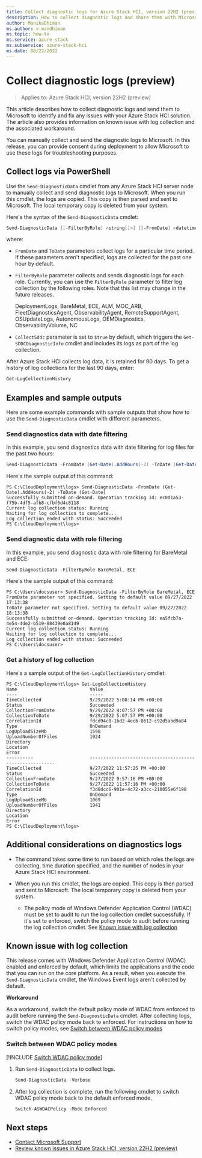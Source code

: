 ```yaml
---
title: Collect diagnostic logs for Azure Stack HCI, version 22H2 (preview)
description: How to collect diagnostic logs and share them with Microsoft.
author: ManikaDhiman
ms.author: v-mandhiman
ms.topic: how-to
ms.service: azure-stack
ms.subservice: azure-stack-hci
ms.date: 08/22/2022
---
```


# Collect diagnostic logs (preview)

> Applies to: Azure Stack HCI, version 22H2 (preview)

This article describes how to collect diagnostic logs and send them to Microsoft to identify and fix any issues with your Azure Stack HCI solution. The article also provides information on known issue with log collection and the associated workaround.

You can manually collect and send the diagnostic logs to Microsoft. In this release, you can provide consent during deployment to allow Microsoft to use these logs for troubleshooting purposes.

## Collect logs via PowerShell

Use the `Send-DiagnosticData` cmdlet from any Azure Stack HCI server node to manually collect and send diagnostic logs to Microsoft. When you run this cmdlet, the logs are copied. This copy is then parsed and sent to Microsoft. The local temporary copy is deleted from your system.

Here's the syntax of the `Send-DiagnosticData` cmdlet:

```powershell
Send-DiagnosticData [[-FilterByRole] <string[]>] [[-FromDate] <datetime>] [[-ToDate] <datetime>] [[-CollectSddc] <bool>]  [<CommonParameters>]
```

where: 

- `FromDate` and `ToDate` parameters collect logs for a particular time period. If these parameters aren't specified, logs are collected for the past one hour by default. 

- `FilterByRole` parameter collects and sends diagnostic logs for each role. Currently, you can use the `FilterByRole` parameter to filter log collection by the following roles. Note that this list may change in the future releases.

   DeploymentLogs, BareMetal, ECE, ALM, MOC_ARB, FleetDiagnosticsAgent, ObservabilityAgent, RemoteSupportAgent, OSUpdateLogs, AutonomousLogs, OEMDiagnostics, ObservabilityVolume, NC

- `CollectSddc` parameter is set to `$true` by default, which triggers the `Get-SDDCDiagnosticInfo` cmdlet and includes its logs as part of the log collection.

After Azure Stack HCI collects log data, it is retained for 90 days. To get a history of log collections for the last 90 days, enter:

  ```powershell
  Get-LogCollectionHistory  
  ```

## Examples and sample outputs

Here are some example commands with sample outputs that show how to use the `Send-DiagnosticData` cmdlet with different parameters.

### Send diagnostics data with date filtering

In this example, you send diagnostics data with date filtering for log files for the past two hours:

   ```powershell
   Send-DiagnosticData -FromDate (Get-Date).AddHours(-2) -ToDate (Get-Date)
   ```

   Here's the sample output of this command:

   ```output
   PS C:\CloudDeployment\logs> Send-DiagnosticData -FromDate (Get-Date).AddHours(-2) -ToDate (Get-Date)
   Successfully submitted on-demand. Operation tracking Id: ec0d1a53-f75b-4df5-afb8-cfbf6d4c8118
   Current log collection status: Running
   Waiting for log collection to complete...
   Log collection ended with status: Succeeded
   PS C:\CloudDeployment\logs>
   ```

### Send diagnostic data with role filtering

In this example, you send diagnostic data with role filtering for BareMetal and ECE:

   ```powershell
   Send-DiagnosticData -FilterByRole BareMetal, ECE
   ```

   Here's the sample output of this command:

   ```output
   PS C:\Users\docsuser> Send-DiagnosticData -FilterByRole BareMetal, ECE
   FromDate parameter not specified. Setting to default value 09/27/2022 17:13:38
   ToDate parameter not specified. Setting to default value 09/27/2022 18:13:38
   Successfully submitted on-demand. Operation tracking Id: ea5fcb7a-4e54-4de2-b519-88439e0a8149
   Current log collection status: Running
   Waiting for log collection to complete...
   Log collection ended with status: Succeeded
   PS C:\Users\docsuser>
   ```

### Get a history of log collection

Here's a sample output of the `Get-LogCollectionHistory` cmdlet:

   ```output
   PS C:\CloudDeployment\logs> Get-LogCollectionHistory
   Name                           Value
   ----                           -----
   TimeCollected                  9/29/2022 5:08:14 PM +00:00
   Status                         Succeeded
   CollectionFromDate             9/29/2022 4:07:57 PM +00:00
   CollectionToDate               9/29/2022 5:07:57 PM +00:00
   CorrelationId                  fdcd94c8-1bd2-4ec6-8612-c92d5abd9a84
   Type                           OnDemand
   LogUploadSizeMb                1598
   UploadNumberOfFiles            1924
   Directory
   Location
   Error
   ----------                     ---------------------------------------------------------
   TimeCollected                  9/27/2022 11:57:25 PM +00:00
   Status                         Succeeded
   CollectionFromDate             9/27/2022 9:57:16 PM +00:00
   CollectionToDate               9/27/2022 11:57:16 PM +00:00
   CorrelationId                  f3d8dcc6-901e-4c72-a3cc-210055e6f198
   Type                           OnDemand
   LogUploadSizeMb                1069
   UploadNumberOfFiles            1941
   Directory
   Location
   Error
   PS C:\CloudDeployment\logs>
   ```

## Additional considerations on diagnostics logs

- The command takes some time to run based on which roles the logs are collecting, time duration specified, and the number of nodes in your Azure Stack HCI environment.

- When you run this cmdlet, the logs are copied. This copy is then parsed and sent to Microsoft. The local temporary copy is deleted from your system.

   - The policy mode of Windows Defender Application Control (WDAC) must be set to audit to run the log collection cmdlet successfully. If it's set to enforced, switch the policy mode to audit before running the log collection cmdlet. See [Known issue with log collection](#known-issue-with-log-collection)
 
## Known issue with log collection

This release comes with Windows Defender Application Control (WDAC) enabled and enforced by default, which limits the applications and the code that you can run on the core platform. As a result, when you execute the `Send-DiagnosticData` cmdlet, the Windows Event logs aren't collected by default.

**Workaround**

As a workaround, switch the default policy mode of WDAC from enforced to audit before running the `Send-DiagnosticData` cmdlet. After collecting logs, switch the WDAC policy mode back to enforced. For instructions on how to switch policy modes, see [Switch between WDAC policy modes]()

### Switch between WDAC policy modes

[!INCLUDE [Switch WDAC policy mode](../../includes/hci-switch-wdac-policy-mode.md)]

1. Run `Send-DiagnosticData` to collect logs.

   ```powershell
   Send-DiagnosticData -Verbose
   ```

1. After log collection is complete, run the following cmdlet to switch WDAC policy mode back to the default enforced mode.

    ```powershell
    Switch-ASWDACPolicy -Mode Enforced
    ```

## Next steps

- [Contact Microsoft Support](get-support.md)
- [Review known issues in Azure Stack HCI, version 22H2 (preview)](../../hci/known-issues-22h2?branch=release-asz-aug)
